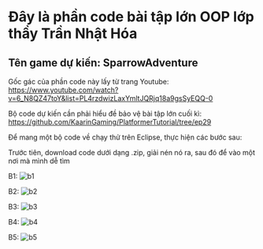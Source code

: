 # Đây là phần code bài tập lớn OOP lớp thầy Trần Nhật Hóa
## Tên game dự kiến: SparrowAdventure

Gốc gác của phần code này lấy từ trang Youtube:
https://www.youtube.com/watch?v=6_N8QZ47toY&list=PL4rzdwizLaxYmltJQRjq18a9gsSyEQQ-0

Bộ code dự kiến cần phải hiểu đề bảo vệ bài tập lớn cuối kì:
https://github.com/KaarinGaming/PlatformerTutorial/tree/ep29

Để mang một bộ code về chạy thử trên Eclipse, thực hiện các bước sau:

Trước tiên, download code dưới dạng .zip, giải nén nó ra, sau đó để vào một nơi mà mình dễ tìm

B1:
![b1](https://github.com/user-attachments/assets/b3fc3d65-05c1-4620-afd2-59831d39f775)

B2:
![b2](https://github.com/user-attachments/assets/8b9ebcfe-f3e8-4520-88fd-545b8547feb6)

B3:
![b3](https://github.com/user-attachments/assets/b7569a53-0973-4576-99d6-b21a9b63baf2)

B4:
![b4](https://github.com/user-attachments/assets/ff8c3fb5-3baa-4231-80f6-be66b82905fc)

B5:
![b5](https://github.com/user-attachments/assets/5ad010c6-729c-4921-903f-536bd874e6a7)
